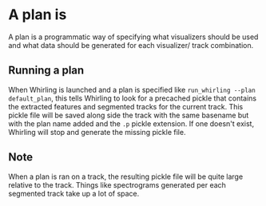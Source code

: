 A plan is
=========

A plan is a programmatic way of specifying what visualizers should be used
and what data should be generated for each visualizer/ track combination.

Running a plan
--------------

When Whirling is launched and a plan is specified like
`run_whirling --plan default_plan`,
this tells Whirling to look for a precached pickle that contains the extracted
features and segmented tracks for the current track. This pickle file
will be saved along side the track with the same basename but with the plan
name added and the `.p` pickle extension. If one doesn't exist, Whirling will
stop and generate the missing pickle file.

Note
----

When a plan is ran on a track, the resulting pickle file will be quite large
relative to the track. Things like spectrograms generated per each segmented
track take up a lot of space.
